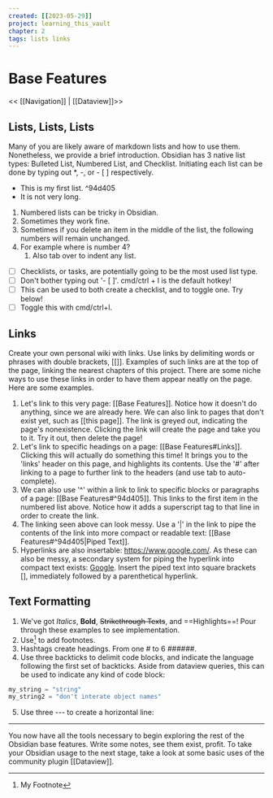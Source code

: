 ```yaml
---
created: [[2023-05-29]]
project: learning_this_vault
chapter: 2
tags: lists links
---
```

# Base Features
<< [[Navigation]] | [[Dataview]]>>

## Lists, Lists, Lists

Many of you are likely aware of markdown lists and how to use them. Nonetheless, we provide a brief introduction. Obsidian has 3 native list types: Bulleted List, Numbered List, and Checklist. Initiating each list can be done by typing out \*, -, or - [ ] respectively.

* This is my first list. ^94d405
* It is not very long.

1. Numbered lists can be tricky in Obsidian.
2. Sometimes they work fine.
3. Sometimes if you delete an item in the middle of the list, the following numbers will remain unchanged.
5. For example where is number 4?
	1. Also tab over to indent any list.

- [ ] Checklists, or tasks, are potentially going to be the most used list type.
- [ ] Don't bother typing out '- [ ]'. cmd/ctrl + l is the default hotkey!
- [ ] This can be used to both create a checklist, and to toggle one. Try below!
- [ ] Toggle this with cmd/ctrl+l.

## Links

Create your own personal wiki with links. Use links by delimiting words or phrases with double brackets, [[]]. Examples of such links are at the top of the page, linking the nearest chapters of this project. There are some niche ways to use these links in order to have them appear neatly on the page. Here are some examples.

1. Let's link to this very page: [[Base Features]]. Notice how it doesn't do anything, since we are already here. We can also link to pages that don't exist yet, such as [[this page]]. The link is greyed out, indicating the page's nonexistence. Clicking the link will create the page and take you to it. Try it out, then delete the page!
2. Let's link to specific headings on a page: [[Base Features#Links]]. Clicking this will actually do something this time! It brings you to the 'links' header on this page, and highlights its contents. Use the '#' after linking to a page to further link to the headers (and use tab to auto-complete).
3. We can also use '^' within a link to link to specific blocks or paragraphs of a page: [[Base Features#^94d405]]. This links to the first item in the numbered list above. Notice how it adds a superscript tag to that line in order to create the link.
4. The linking seen above can look messy. Use a '|' in the link to pipe the contents of the link into more compact or readable text: [[Base Features#^94d405|Piped Text]].
5. Hyperlinks are also insertable: https://www.google.com/. As these can also be messy, a secondary system for piping the hyperlink into compact text exists: [Google](https://www.google.com/). Insert the piped text into square brackets [], immediately followed by a parenthetical hyperlink.

## Text Formatting

1. We've got *Italics*, **Bold**, ~~Strikethrough Texts~~, and ==Highlights==! Pour through these examples to see implementation.
2. Use[^1] to add footnotes.
3. Hashtags create headings. From one # to 6 ######.
4. Use three backticks to delimit code blocks, and indicate the language following the first set of backticks. Aside from dataview queries, this can be used to indicate any kind of code block:

```python
my_string = "string"
my_string2 = "don't interate object names"
```

5. Use three --- to create a horizontal line:
---

You now have all the tools necessary to begin exploring the rest of the Obsidian base features. Write some notes, see them exist, profit. To take your Obsidian usage to the next stage, take a look at some basic uses of the community plugin [[Dataview]].

[^1]: My Footnote

